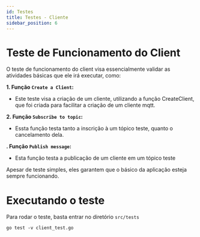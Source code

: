 ```yaml
---
id: Testes
title: Testes - Cliente
sidebar_position: 6
---
```



# Teste de Funcionamento do Client   

O teste de funcionamento do client visa essencialmente validar as atividades básicas que ele irá executar, como: 

**1. Função `Create a Client`:**
   - Este teste visa a criação de um cliente, utilizando a função CreateClient, que foi criada para facilitar a criação de um cliente mqtt.

**2. Função `Subscribe to topic`:**
   - Essta função testa tanto a inscrição à um tópico teste, quanto o cancelamento dela.

**. Função `Publish message`:**
   - Esta função testa a publicação de um cliente em um tópico teste

Apesar de teste simples, eles garantem que o básico da aplicação esteja sempre funcionando.

# Executando o teste
Para rodar o teste, basta entrar no diretório `src/tests`
```
go test -v client_test.go
```



